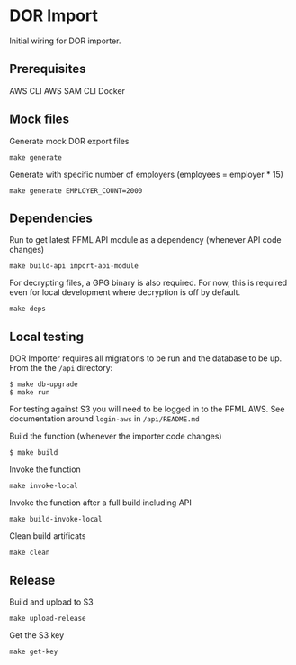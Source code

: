 # DOR Import

Initial wiring for DOR importer.

## Prerequisites

AWS CLI
AWS SAM CLI
Docker

## Mock files

Generate mock DOR export files

```
make generate
```

Generate with specific number of employers (employees = employer * 15)

```
make generate EMPLOYER_COUNT=2000
```

## Dependencies

Run to get latest PFML API module as a dependency (whenever API code changes)

```
make build-api import-api-module
```

For decrypting files, a GPG binary is also required. For now, this is required even for
local development where decryption is off by default.

```
make deps
```

## Local testing

DOR Importer requires all migrations to be run and the database to be up. From the the `/api` directory:

```
$ make db-upgrade
$ make run
```

For testing against S3 you will need to be logged in to the PFML AWS. See documentation around `login-aws` in `/api/README.md`

Build the function (whenever the importer code changes)

```
$ make build
```

Invoke the function

```
make invoke-local
```

Invoke the function after a full build including API

```
make build-invoke-local
```

Clean build artificats

```
make clean
```

## Release

Build and upload to S3

```
make upload-release
```

Get the S3 key

```
make get-key
```
